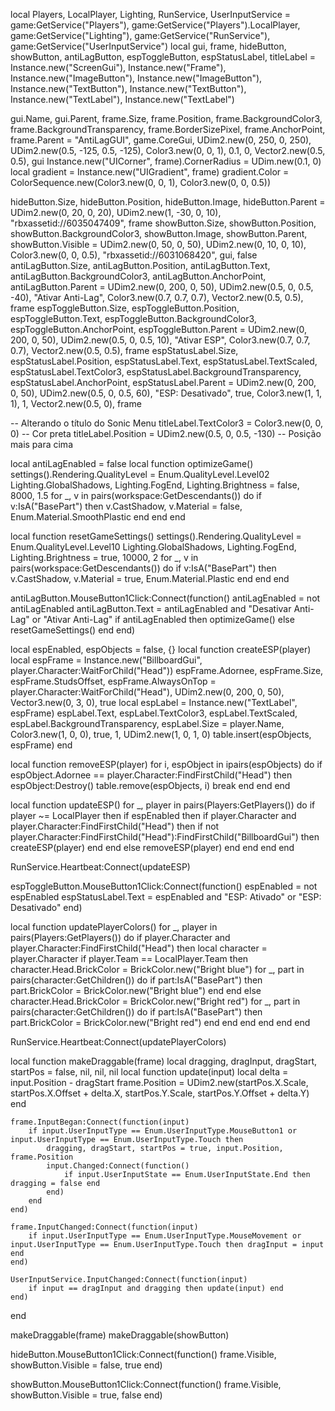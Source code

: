 local Players, LocalPlayer, Lighting, RunService, UserInputService = game:GetService("Players"), game:GetService("Players").LocalPlayer, game:GetService("Lighting"), game:GetService("RunService"), game:GetService("UserInputService")
local gui, frame, hideButton, showButton, antiLagButton, espToggleButton, espStatusLabel, titleLabel = Instance.new("ScreenGui"), Instance.new("Frame"), Instance.new("ImageButton"), Instance.new("ImageButton"), Instance.new("TextButton"), Instance.new("TextButton"), Instance.new("TextLabel"), Instance.new("TextLabel")

gui.Name, gui.Parent, frame.Size, frame.Position, frame.BackgroundColor3, frame.BackgroundTransparency, frame.BorderSizePixel, frame.AnchorPoint, frame.Parent = "AntiLagGUI", game.CoreGui, UDim2.new(0, 250, 0, 250), UDim2.new(0.5, -125, 0.5, -125), Color3.new(0, 0, 1), 0.1, 0, Vector2.new(0.5, 0.5), gui
Instance.new("UICorner", frame).CornerRadius = UDim.new(0.1, 0)
local gradient = Instance.new("UIGradient", frame)
gradient.Color = ColorSequence.new(Color3.new(0, 0, 1), Color3.new(0, 0, 0.5))

hideButton.Size, hideButton.Position, hideButton.Image, hideButton.Parent = UDim2.new(0, 20, 0, 20), UDim2.new(1, -30, 0, 10), "rbxassetid://6035047409", frame
showButton.Size, showButton.Position, showButton.BackgroundColor3, showButton.Image, showButton.Parent, showButton.Visible = UDim2.new(0, 50, 0, 50), UDim2.new(0, 10, 0, 10), Color3.new(0, 0, 0.5), "rbxassetid://6031068420", gui, false
antiLagButton.Size, antiLagButton.Position, antiLagButton.Text, antiLagButton.BackgroundColor3, antiLagButton.AnchorPoint, antiLagButton.Parent = UDim2.new(0, 200, 0, 50), UDim2.new(0.5, 0, 0.5, -40), "Ativar Anti-Lag", Color3.new(0.7, 0.7, 0.7), Vector2.new(0.5, 0.5), frame
espToggleButton.Size, espToggleButton.Position, espToggleButton.Text, espToggleButton.BackgroundColor3, espToggleButton.AnchorPoint, espToggleButton.Parent = UDim2.new(0, 200, 0, 50), UDim2.new(0.5, 0, 0.5, 10), "Ativar ESP", Color3.new(0.7, 0.7, 0.7), Vector2.new(0.5, 0.5), frame
espStatusLabel.Size, espStatusLabel.Position, espStatusLabel.Text, espStatusLabel.TextScaled, espStatusLabel.TextColor3, espStatusLabel.BackgroundTransparency, espStatusLabel.AnchorPoint, espStatusLabel.Parent = UDim2.new(0, 200, 0, 50), UDim2.new(0.5, 0, 0.5, 60), "ESP: Desativado", true, Color3.new(1, 1, 1), 1, Vector2.new(0.5, 0), frame

-- Alterando o título do Sonic Menu
titleLabel.TextColor3 = Color3.new(0, 0, 0)  -- Cor preta
titleLabel.Position = UDim2.new(0.5, 0, 0.5, -130)  -- Posição mais para cima

local antiLagEnabled = false
local function optimizeGame()
    settings().Rendering.QualityLevel = Enum.QualityLevel.Level02
    Lighting.GlobalShadows, Lighting.FogEnd, Lighting.Brightness = false, 8000, 1.5
    for _, v in pairs(workspace:GetDescendants()) do
        if v:IsA("BasePart") then v.CastShadow, v.Material = false, Enum.Material.SmoothPlastic end
    end
end

local function resetGameSettings()
    settings().Rendering.QualityLevel = Enum.QualityLevel.Level10
    Lighting.GlobalShadows, Lighting.FogEnd, Lighting.Brightness = true, 10000, 2
    for _, v in pairs(workspace:GetDescendants()) do
        if v:IsA("BasePart") then v.CastShadow, v.Material = true, Enum.Material.Plastic end
    end
end

antiLagButton.MouseButton1Click:Connect(function()
    antiLagEnabled = not antiLagEnabled
    antiLagButton.Text = antiLagEnabled and "Desativar Anti-Lag" or "Ativar Anti-Lag"
    if antiLagEnabled then optimizeGame() else resetGameSettings() end
end)

local espEnabled, espObjects = false, {}
local function createESP(player)
    local espFrame = Instance.new("BillboardGui", player.Character:WaitForChild("Head"))
    espFrame.Adornee, espFrame.Size, espFrame.StudsOffset, espFrame.AlwaysOnTop = player.Character:WaitForChild("Head"), UDim2.new(0, 200, 0, 50), Vector3.new(0, 3, 0), true
    local espLabel = Instance.new("TextLabel", espFrame)
    espLabel.Text, espLabel.TextColor3, espLabel.TextScaled, espLabel.BackgroundTransparency, espLabel.Size = player.Name, Color3.new(1, 0, 0), true, 1, UDim2.new(1, 0, 1, 0)
    table.insert(espObjects, espFrame)
end

local function removeESP(player)
    for i, espObject in ipairs(espObjects) do
        if espObject.Adornee == player.Character:FindFirstChild("Head") then
            espObject:Destroy()
            table.remove(espObjects, i)
            break
        end
    end
end

local function updateESP()
    for _, player in pairs(Players:GetPlayers()) do
        if player ~= LocalPlayer then
            if espEnabled then
                if player.Character and player.Character:FindFirstChild("Head") then
                    if not player.Character:FindFirstChild("Head"):FindFirstChild("BillboardGui") then createESP(player) end
                end
            else removeESP(player) end
        end
    end
end

RunService.Heartbeat:Connect(updateESP)

espToggleButton.MouseButton1Click:Connect(function()
    espEnabled = not espEnabled
    espStatusLabel.Text = espEnabled and "ESP: Ativado" or "ESP: Desativado"
end)

local function updatePlayerColors()
    for _, player in pairs(Players:GetPlayers()) do
        if player.Character and player.Character:FindFirstChild("Head") then
            local character = player.Character
            if player.Team == LocalPlayer.Team then
                character.Head.BrickColor = BrickColor.new("Bright blue")
                for _, part in pairs(character:GetChildren()) do
                    if part:IsA("BasePart") then part.BrickColor = BrickColor.new("Bright blue") end
                end
            else
                character.Head.BrickColor = BrickColor.new("Bright red")
                for _, part in pairs(character:GetChildren()) do
                    if part:IsA("BasePart") then part.BrickColor = BrickColor.new("Bright red") end
                end
            end
        end
    end
end

RunService.Heartbeat:Connect(updatePlayerColors)

local function makeDraggable(frame)
    local dragging, dragInput, dragStart, startPos = false, nil, nil, nil
    local function update(input)
        local delta = input.Position - dragStart
        frame.Position = UDim2.new(startPos.X.Scale, startPos.X.Offset + delta.X, startPos.Y.Scale, startPos.Y.Offset + delta.Y)
    end

    frame.InputBegan:Connect(function(input)
        if input.UserInputType == Enum.UserInputType.MouseButton1 or input.UserInputType == Enum.UserInputType.Touch then
            dragging, dragStart, startPos = true, input.Position, frame.Position
            input.Changed:Connect(function()
                if input.UserInputState == Enum.UserInputState.End then dragging = false end
            end)
        end
    end)

    frame.InputChanged:Connect(function(input)
        if input.UserInputType == Enum.UserInputType.MouseMovement or input.UserInputType == Enum.UserInputType.Touch then dragInput = input end
    end)

    UserInputService.InputChanged:Connect(function(input)
        if input == dragInput and dragging then update(input) end
    end)
end

makeDraggable(frame)
makeDraggable(showButton)

hideButton.MouseButton1Click:Connect(function()
    frame.Visible, showButton.Visible = false, true
end)

showButton.MouseButton1Click:Connect(function()
    frame.Visible, showButton.Visible = true, false
end)
